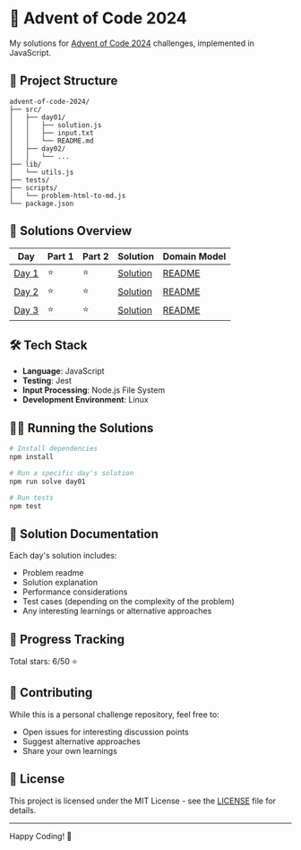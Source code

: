 # 🎄 Advent of Code 2024

My solutions for [Advent of Code 2024](https://adventofcode.com/2024) challenges, implemented in JavaScript.

## 🎯 Project Structure

```
advent-of-code-2024/
├── src/
│   ├── day01/
│   │   ├── solution.js
│   │   ├── input.txt
│   │   └── README.md
│   ├── day02/
│   │   └── ...
├── lib/
│   └── utils.js
├── tests/
├── scripts/
│   └── problem-html-to-md.js
└── package.json
```

## 🚀 Solutions Overview

| Day                   | Part 1 | Part 2 | Solution                            | Domain Model                    |
| --------------------- | ------ | ------ | ----------------------------------- | ------------------------------- |
| [Day 1](./src/day01/) | ⭐     | ⭐     | [Solution](./src/day01/solution.js) | [README](./src/day01/README.md) |
| [Day 2](./src/day02/) | ⭐     | ⭐     | [Solution](./src/day02/solution.js) | [README](./src/day02/README.md) |
| [Day 3](./src/day03/) | ⭐     | ⭐     | [Solution](./src/day03/solution.js) | [README](./src/day03/README.md) |

## 🛠️ Tech Stack

- **Language**: JavaScript
- **Testing**: Jest
- **Input Processing**: Node.js File System
- **Development Environment**: Linux

## 🏃‍♂️ Running the Solutions

```bash
# Install dependencies
npm install

# Run a specific day's solution
npm run solve day01

# Run tests
npm test
```

## 📝 Solution Documentation

Each day's solution includes:

- Problem readme
- Solution explanation
- Performance considerations
- Test cases (depending on the complexity of the problem)
- Any interesting learnings or alternative approaches

## 🌟 Progress Tracking

Total stars: 6/50 ⭐

## 🤝 Contributing

While this is a personal challenge repository, feel free to:

- Open issues for interesting discussion points
- Suggest alternative approaches
- Share your own learnings

## 📖 License

This project is licensed under the MIT License - see the [LICENSE](LICENSE) file for details.

---

Happy Coding! 🎅
